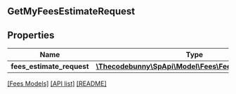 ## GetMyFeesEstimateRequest

## Properties

Name | Type | Description | Notes
------------ | ------------- | ------------- | -------------
**fees_estimate_request** | [**\Thecodebunny\SpApi\Model\Fees\FeesEstimateRequest**](FeesEstimateRequest.md) |  | [optional]

[[Fees Models]](../) [[API list]](../../Api) [[README]](../../../README.md)
